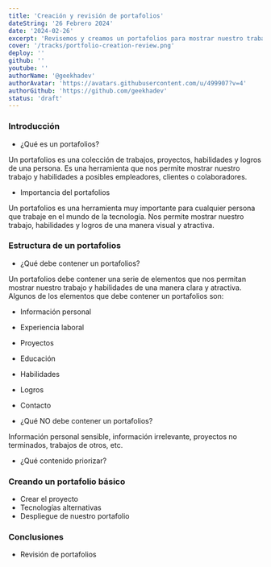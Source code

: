 ```yaml
---
title: 'Creación y revisión de portafolios'
dateString: '26 Febrero 2024'
date: '2024-02-26'
excerpt: 'Revisemos y creamos un portafolios para mostrar nuestro trabajo y habilidades ...'
cover: '/tracks/portfolio-creation-review.png'
deploy: ''
github: ''
youtube: ''
authorName: '@geekhadev'
authorAvatar: 'https://avatars.githubusercontent.com/u/499907?v=4'
authorGithub: 'https://github.com/geekhadev'
status: 'draft'
---
```


### Introducción
- ¿Qué es un portafolios?

Un portafolios es una colección de trabajos, proyectos, habilidades y logros de una persona. Es una herramienta que nos permite mostrar nuestro trabajo y habilidades a posibles empleadores, clientes o colaboradores.

- Importancia del portafolios

Un portafolios es una herramienta muy importante para cualquier persona que trabaje en el mundo de la tecnología. Nos permite mostrar nuestro trabajo, habilidades y logros de una manera visual y atractiva.

### Estructura de un portafolios

- ¿Qué debe contener un portafolios?

Un portafolios debe contener una serie de elementos que nos permitan mostrar nuestro trabajo y habilidades de una manera clara y atractiva. Algunos de los elementos que debe contener un portafolios son:

- Información personal
- Experiencia laboral
- Proyectos
- Educación
- Habilidades
- Logros
- Contacto

- ¿Qué NO debe contener un portafolios?

Información personal sensible, información irrelevante, proyectos no terminados, trabajos de otros, etc.

- ¿Qué contenido priorizar?

### Creando un portafolio básico
- Crear el proyecto
- Tecnologías alternativas
- Despliegue de nuestro portafolio

### Conclusiones
- Revisión de portafolios
